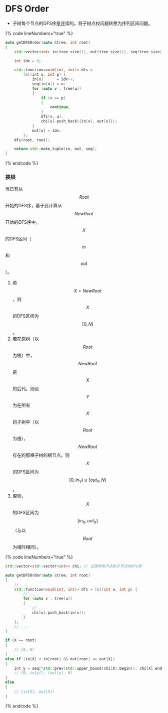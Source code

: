 # DFS Order

* 子树每个节点的DFS序是连续的。将子树点权问题转换为序列区间问题。

{% code lineNumbers="true" %}
```cpp
auto getDFSOrder(auto &tree, int root)
{
    std::vector<int> in(tree.size()), out(tree.size()), seq(tree.size());

    int idx = 0;

    std::function<void(int, int)> dfs =
        [&](int u, int p) {
            in[u]      = idx++;
            seq[in[u]] = u;
            for (auto v : tree[u])
            {
                if (v == p)
                {
                    continue;
                }
                dfs(v, u);
                chi[u].push_back({in[v], out[v]});
            }
            out[u] = idx;
        };
    dfs(root, root);

    return std::make_tuple(in, out, seq);
}
```
{% endcode %}

### 换根

当已有从$$Root$$开始的DFS序，基于此计算从$$NewRoot$$开始的DFS序中，$$X$$的DFS区间（$$in$$和$$out$$）。

1. 若$$X=NewRoot$$，则$$X$$的DFS区间为$$[0,N)$$。
2. 若在原树（以$$Root$$为根）中，$$NewRoot$$是$$X$$的后代。则设$$Y$$为在所有$$X$$的子树中（以$$Root$$为根），$$NewRoot$$存在的那棵子树的根节点。则$$X$$的DFS区间为$$[0,in_Y)\cup[out_Y,N)$$。
3. 否则，$$X$$的DFS区间为$$[in_X,out_X)$$（与以$$Root$$为根时相同）。

{% code lineNumbers="true" %}
```cpp
std::vector<std::vector<int>> chi; // 记录所有节点的子节点的dfs序

auto getDFSOrder(auto &tree, int root)
{
    // ...
    std::function<void(int, int)> dfs = [&](int u, int p) {
        // ...
        for (auto v : tree[u])
        {
            // ...
            chi[u].push_back(in[v]);
        }
    };
    // ...
}

if (X == root)
{
    // [0, N)
}
else if (in[X] < in[root] && out[root] <= out[X])
{
    int y = seq[*std::prev(std::upper_bound(chi[X].begin(), chi[X].end(), in[root]))];
    // [0, in[y]), [out[y], N)
}
else
{
    // [in[X], out[X])
}
```
{% endcode %}

